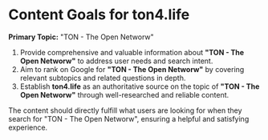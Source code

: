 # Content Goals for **ton4.life**

**Primary Topic:** "TON - The Open Networw"

1. Provide comprehensive and valuable information about **"TON - The Open Networw"** to address user needs and search intent.
2. Aim to rank on Google for **"TON - The Open Networw"** by covering relevant subtopics and related questions in depth.
3. Establish **ton4.life** as an authoritative source on the topic of **"TON - The Open Networw"** through well-researched and reliable content.

The content should directly fulfill what users are looking for when they search for "TON - The Open Networw", ensuring a helpful and satisfying experience.
